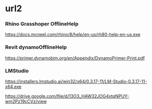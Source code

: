 # url2

### Rhino Grasshoper OfflineHelp

https://docs.mcneel.com/rhino/8/help/en-us/rh80-help-en-us.exe

### Revit dynamoOfflineHelp

https://primer.dynamobim.org/en/Appendix/DynamoPrimer-Print.pdf


### LMStudio

https://installers.lmstudio.ai/win32/x64/0.3.17-11/LM-Studio-0.3.17-11-x64.exe

https://drive.google.com/file/d/13O3_HAW32JOG4xtqNPUY-wm2Pz19cCVz/view
